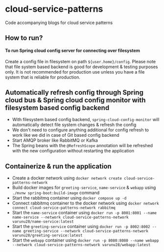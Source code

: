 # cloud-service-patterns
Code accompanying blogs for cloud service patterns

## How to run?
#### To run Spring cloud config server for connecting over filesystem
Create a config file in filesystem on path `${user.home}/config`. Please note that file system based backend is good for development & testing purposes only. It is not recommended for production use unless you have a file system that is reliable for production.

## Automatically refresh config through Spring cloud bus & Spring cloud config monitor with filesystem based config backend
 - With filesystem based config backend, `spring-cloud-config-monitor` will automatically detect file system changes & refresh the config
 - We don't need to configure anything additional for config refresh to work like we did in case of Git based config backend
 - Start AMQP broker like RabbitMQ or Kafka
 - The Spring beans with the `@RefreshScope` annotation will be refreshed with the new configuration without restarting the application

## Containerize & run the application
 - Create a docker network using `docker network create cloud-service-patterns-network`
 - Build docker images for `greeting-service`, `name-service` & `webapp` using `./mvnw spring-boot:build-image` command
 - Start the rabbitmq container using `docker compose up -d`
 - Connect rabbitmq container to the docker network using `docker network connect cloud-service-patterns-network rabbitmq`
 - Start the `name-service` container using `docker run -p 8001:8001 --name name-service --network cloud-service-patterns-network varunu28/name-service:latest`
 - Start the `greeting-service` container using `docker run -p 8002:8002 --name greeting-service --network cloud-service-patterns-network varunu28/greeting-service:latest`
 - Start the `webapp` container using `docker run -p 8080:8080 --name webapp --network cloud-service-patterns-network varunu28/webapp:latest`